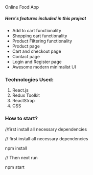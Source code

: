 Online Food App

##### Here's features included in this project

- Add to cart functionality
- Shopping cart functionality
- Product Filtering functionality
- Product page
- Cart and checkout page
- Contact page
- Login and Register page
- Awesome modern minimalist UI

### Technologies Used:

1. React.js
2. Redux Toolkit
3. ReactStrap
4. CSS

### How to start?
//first install all necessary dependencies

// first install all necessary dependencies

npm install 

// Then  next run

npm start


